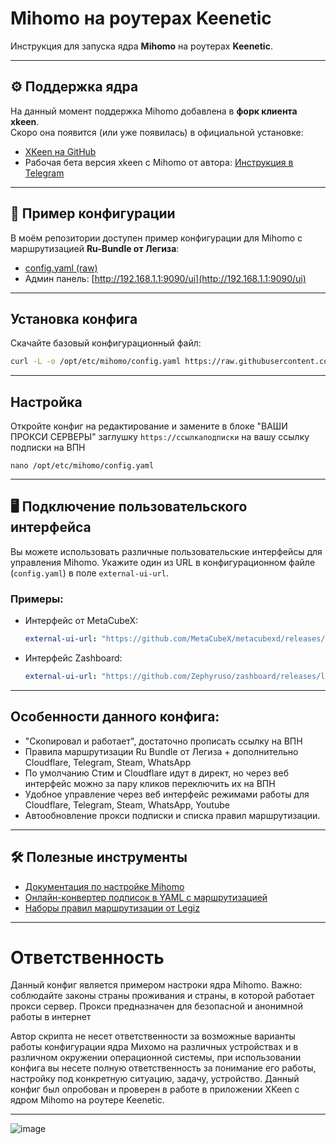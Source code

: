 # Mihomo на роутерах Keenetic

Инструкция для запуска ядра **Mihomo** на роутерах **Keenetic**.

---

## ⚙️ Поддержка ядра

На данный момент поддержка Mihomo добавлена в **форк клиента xkeen**.  
Скоро она появится (или уже появилась) в официальной установке:

- [XKeen на GitHub](https://github.com/jameszeroX/XKeen)
- Рабочая бета версия xkeen с Mihomo от автора: [Инструкция в Telegram](https://t.me/c/2138190368/258/132588)

---

## 🧩 Пример конфигурации

В моём репозитории доступен пример конфигурации для Mihomo с маршрутизацией **Ru-Bundle от Легиза**:

- [config.yaml (raw)](https://raw.githubusercontent.com/OMchik33/Keenetic-Mihomo/refs/heads/main/config.yaml)
- Админ панель: [http://192.168.1.1:9090/ui](http://192.168.1.1:9090/ui)

---

## Установка конфига

Скачайте базовый конфигурационный файл:

```bash
curl -L -o /opt/etc/mihomo/config.yaml https://raw.githubusercontent.com/OMchik33/Keenetic-Mihomo/refs/heads/main/config.yaml
```

---

## Настройка

Откройте конфиг на редактирование и замените в блоке "ВАШИ ПРОКСИ СЕРВЕРЫ" заглушку `https://ссылкаподписки` на вашу ссылку подписки на ВПН

```
nano /opt/etc/mihomo/config.yaml
```

---

## 🖥 Подключение пользовательского интерфейса

Вы можете использовать различные пользовательские интерфейсы для управления Mihomo. Укажите один из URL в конфигурационном файле (`config.yaml`) в поле `external-ui-url`.

### Примеры:

- Интерфейс от MetaCubeX:

  ```yaml
  external-ui-url: "https://github.com/MetaCubeX/metacubexd/releases/latest/download/compressed-dist.tgz"
  ```

- Интерфейс Zashboard:

  ```yaml
  external-ui-url: "https://github.com/Zephyruso/zashboard/releases/latest/download/dist.zip"
  ```

---

## Особенности данного конфига:

* "Скопировал и работает", достаточно прописать ссылку на ВПН
* Правила маршрутизации Ru Bundle от Легиза + дополнительно Cloudflare, Telegram, Steam, WhatsApp
* По умолчанию Стим и Cloudflare идут в директ, но через веб интерфейс можно за пару кликов переключить их на ВПН
* Удобное управление через веб интерфейс режимами работы для Cloudflare, Telegram, Steam, WhatsApp, Youtube
* Автообновление прокси подписки и списка правил маршрутизации.

---

## 🛠 Полезные инструменты

- [Документация по настройке Mihomo](https://wiki.metacubex.one/ru/config/)
- [Онлайн-конвертер подписок в YAML с маршрутизацией](https://dikozimpact.github.io/clash-convertor/)
- [Наборы правил маршрутизации от Legiz](https://github.com/legiz-ru/mihomo-rule-sets)

---

# Ответственность

Данный конфиг является примером настроки ядра Mihomo. Важно: соблюдайте законы страны проживания и страны, в которой работает прокси сервер. Прокси предназначен для безопасной и анонимной работы в интернет

Автор скрипта не несет ответственности за возможные варианты работы конфигурации ядра Михомо на различных устройствах и в различном окружении операционной системы, при использовании конфига вы несете полную ответственность за понимание его работы, настройку под конкретную ситуацию, задачу, устройство. Данный конфиг был опробован и проверен в работе в приложении XKeen с ядром Mihomo на роутере Keenetic.

---

![image](https://github.com/user-attachments/assets/196b4357-4449-4f76-b9a5-b1ca2a14fab2)

